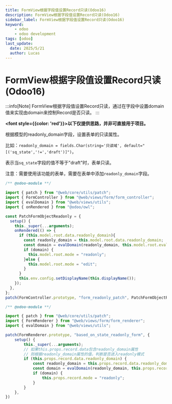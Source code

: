 ```yaml
---
title: FormView根据字段值设置Record只读(Odoo16)
description: FormView根据字段值设置Record只读(Odoo16)
sidebar_label: FormView根据字段值设置Record只读(Odoo16)
keyword:
    - odoo
    - odoo development
tags: [odoo]
last_update:
  date: 2025/5/21
  author: Lucas
---
```


# FormView根据字段值设置Record只读(Odoo16)

:::info[Note]
FormView根据字段值设置Record只读，通过在字段中设置domain值来实现由domain来控制Record是否只读。
:::

**<font style={{color: 'red'}}>以下仅提供思路，并非可直接用于项目。</font>**

根据模型的readonly_domain字段，设置表单的只读属性。

比如：`readonly_domain = fields.Char(string='只读域', default="[('sq_state','!=','draft')]")`，

表示当`sq_state`字段的值不等于"draft"时，表单只读。

注意：需要使用该功能的表单，需要在表单中添加`readonly_domain`字段。

```javascript title="form_controller.js"
/** @odoo-module **/

import { patch } from "@web/core/utils/patch";
import { FormController } from "@web/views/form/form_controller";
import { evalDomain } from "@web/views/utils";
import { onRendered } from "@odoo/owl";

const PatchFormObjectReadonly = {
  setup() {
    this._super(...arguments);
    onRendered(() => {
      if (this.model.root.data.readonly_domain){
        const readonly_domain = this.model.root.data.readonly_domain;
        const domain = evalDomain(readonly_domain, this.model.root.evalContext);
        if (domain) {
          this.model.root.mode = "readonly";
        }else {
          this.model.root.mode = "edit";
        }
      }
      this.env.config.setDisplayName(this.displayName());
    });
  },
};
patch(FormController.prototype, "form_readonly_patch", PatchFormObjectReadonly);
```

```javascript title="form_renderer.js"
/** @odoo-module **/

import { patch } from "@web/core/utils/patch";
import { FormRenderer } from "@web/views/form/form_renderer";
import { evalDomain } from "@web/views/utils";

patch(FormRenderer.prototype, "based_on_state_readonly_form", {
    setup() {
        this._super(...arguments);
        // 如果this.props.record.data包含readonly_domain属性
        // 则根据readonly_domain属性的值，判断是否进入readonly模式
        if (this.props.record.data.readonly_domain) {
            const readonly_domain = this.props.record.data.readonly_domain;
            const domain = evalDomain(readonly_domain, this.props.record.model.root.evalContext);
            if (domain) {
                this.props.record.mode = "readonly";
            }
        }
    },
})
```